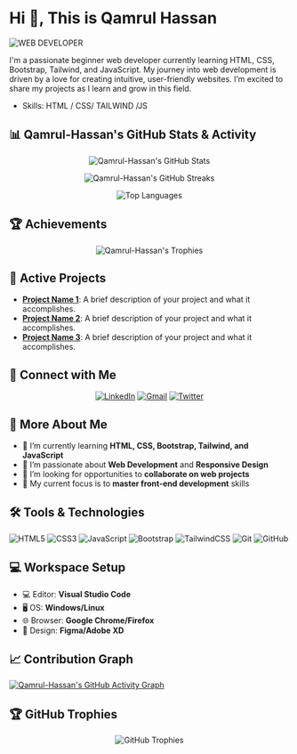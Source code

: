 # Hi  👋, This is Qamrul Hassan

![WEB DEVELOPER](https://pbs.twimg.com/profile_banners/247298919/1724349046/600x200)



I'm a passionate beginner web developer currently learning HTML, CSS, Bootstrap, Tailwind, and JavaScript. My journey into web development is driven by a love for creating intuitive, user-friendly websites. I’m excited to share my projects as I learn and grow in this field.
- Skills: HTML / CSS/ TAILWIND /JS



## 📊 Qamrul-Hassan's GitHub Stats & Activity

<p align="center">
  <img src="https://github-readme-stats.vercel.app/api?username=Qamrul-Hassan&show_icons=true&theme=tokyonight&count_private=true&include_all_commits=true&custom_title=Qamrul-Hassan's GitHub Stats" alt="Qamrul-Hassan's GitHub Stats" />
</p>

<p align="center">
  <img src="https://github-readme-streak-stats.herokuapp.com/?user=Qamrul-Hassan&theme=tokyonight" alt="Qamrul-Hassan's GitHub Streaks" />
</p>

<p align="center">
  <img src="https://github-readme-stats.vercel.app/api/top-langs/?username=Qamrul-Hassan&layout=compact&theme=tokyonight&langs_count=8&hide=html" alt="Top Languages" />
</p>

## 🏆 Achievements

<p align="center">
  <img src="https://github-profile-trophy.vercel.app/?username=Qamrul-Hassan&theme=darkhub&column=7&no-frame=true&margin-w=15&margin-h=15" alt="Qamrul-Hassan's Trophies" />
</p>

## 🚀 Active Projects

- **[Project Name 1](https://github.com/Qamrul-Hassan/Project-Name-1)**: A brief description of your project and what it accomplishes.
- **[Project Name 2](https://github.com/Qamrul-Hassan/Project-Name-2)**: A brief description of your project and what it accomplishes.
- **[Project Name 3](https://github.com/Qamrul-Hassan/Project-Name-3)**: A brief description of your project and what it accomplishes.

## 🔗 Connect with Me

<p align="center">
  <a href="https://www.linkedin.com/in/Qamrul-Hassan"><img src="https://img.shields.io/badge/-LinkedIn-%230077B5?style=for-the-badge&logo=linkedin&logoColor=white" alt="LinkedIn"></a>
  <a href="mailto:your.email@example.com"><img src="https://img.shields.io/badge/-Gmail-%23D14836?style=for-the-badge&logo=gmail&logoColor=white" alt="Gmail"></a>
  <a href="https://twitter.com/Qamrul-Hassan"><img src="https://img.shields.io/badge/-Twitter-%231DA1F2?style=for-the-badge&logo=twitter&logoColor=white" alt="Twitter"></a>
</p>


## 🚀 More About Me

- 🔭 I’m currently learning **HTML, CSS, Bootstrap, Tailwind, and JavaScript**
- 🌱 I’m passionate about **Web Development** and **Responsive Design**
- 💼 I’m looking for opportunities to **collaborate on web projects**
- 🎯 My current focus is to **master front-end development** skills

## 🛠️ Tools & Technologies

![HTML5](https://img.shields.io/badge/-HTML5-E34F26?logo=html5&logoColor=ffffff&style=for-the-badge)
![CSS3](https://img.shields.io/badge/-CSS3-1572B6?logo=css3&logoColor=ffffff&style=for-the-badge)
![JavaScript](https://img.shields.io/badge/-JavaScript-F7DF1E?logo=javascript&logoColor=000000&style=for-the-badge)
![Bootstrap](https://img.shields.io/badge/-Bootstrap-563D7C?logo=bootstrap&logoColor=ffffff&style=for-the-badge)
![TailwindCSS](https://img.shields.io/badge/-TailwindCSS-38B2AC?logo=tailwind-css&logoColor=ffffff&style=for-the-badge)
![Git](https://img.shields.io/badge/-Git-F05032?logo=git&logoColor=ffffff&style=for-the-badge)
![GitHub](https://img.shields.io/badge/-GitHub-181717?logo=github&logoColor=ffffff&style=for-the-badge)

## 💻 Workspace Setup

- 💻 Editor: **Visual Studio Code**
- 🖥️ OS: **Windows/Linux**
- 🌐 Browser: **Google Chrome/Firefox**
- 🎨 Design: **Figma/Adobe XD**

## 📈 Contribution Graph

[![Qamrul-Hassan's GitHub Activity Graph](https://github-readme-activity-graph.cyclic.app/graph?username=Qamrul-Hassan&theme=github&bg_color=0d1117&color=79fe96&line=79fe96&point=79fe96)](https://github.com/Qamrul-Hassan)

## 🏆 GitHub Trophies

<p align="center">
  <img src="https://github-profile-trophy.vercel.app/?username=Qamrul-Hassan&theme=radical&no-bg=true&no-frame=true&column=6&margin-w=15" alt="GitHub Trophies" />
</p>

